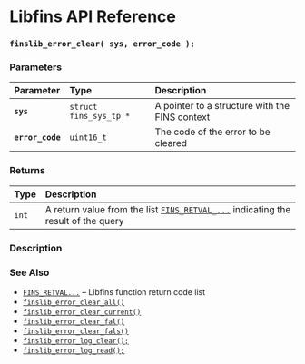 # Libfins API Reference

### `finslib_error_clear( sys, error_code );`

### Parameters

| Parameter | Type | Description |
| :--- | :--- | :--- |
|**`sys`**|`struct fins_sys_tp *`|A pointer to a structure with the FINS context|
|**`error_code`**|`uint16_t`|The code of the error to be cleared|

### Returns

| Type | Description |
| :--- | :--- |
|`int`|A return value from the list [`FINS_RETVAL_...`](FINS_RETVAL.md) indicating the result of the query|

### Description

### See Also

* [`FINS_RETVAL...`](FINS_RETVAL.md) &ndash; Libfins function return code list
* [`finslib_error_clear_all()`](finslib_error_clear_all.md)
* [`finslib_error_clear_current()`](finslib_error_clear_current.md)
* [`finslib_error_clear_fal()`](finslib_error_clear_fal.md)
* [`finslib_error_clear_fals()`](finslib_error_clear_fals.md)
* [`finslib_error_log_clear();`](finslib_error_log_clear.md)
* [`finslib_error_log_read();`](finslib_error_log_read.md)
